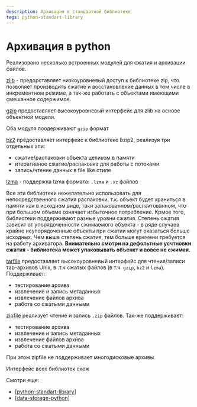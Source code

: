 ```yaml
---
description: Архивация в стандартной библиотеке
tags: python-standart-library
---
```

# Архивация в python

Реализовано несколько встроенных модулей для сжатия и архивации файлов.

[zlib](https://docs.python.org/3/library/zlib.html#module-zlib) - предорставляет низкоуровневый доступ к библиотеке zip, что позволяет производить сжатие и восстановление данных в том числе в инкрементном режиме, а так-же работать с объектами имеющими смешанное содержимое.

[gzip](https://docs.python.org/3/library/gzip.html#module-gzip) предоставляет высокоуровневый интерфейс для zlib на основе объектной модели.

Оба модуля поодерживают `gzip` формат

[bz2](https://docs.python.org/3/library/archiving.html) предоставляет интерфейс к библиотеке bzip2, реализуя три отдельных апи:

- сжатие/распаковки объекта целиком в памяти
- итеративное сжатие/распаковка для работы с потоками
- запись/чтение данных в file like стиле

[lzma](https://docs.python.org/3/library/lzma.html) - поддержка lzma формата: `.lzma` и `.xz` файлов

Все эти библиотеки нежелательно использовать для непосредственного сжатия распаковки, т.к. объект будет храниться в памяти как в исходном виде, таки  запакованном/распактованном, что при большом объеме означает избыточное потребление. Крмое того, библиотеки поддерживают разные уровни сжатия. Степень сжатия зависит от упорядоченности сжимаемого объекта - в ряде случаев крайне неупорядоченные объекты при сжатии могут оказаться больше исходных. Чем выше степень сжатия, тем больше времени требуется на работу архиватора. **Внимательно смотри на дефольтные усчтновки сжатия - библиотека может упаковывать объенкт и вовсе не сжимая.**

[tarfile](https://docs.python.org/3/library/tarfile.html) предоставляет высокоуровневый интерфейс для чтения/записи тар-архивов Unix, в .т.ч сжатых файлов (в т.ч. `gzip`, `bz2` и `lzma`). Поддерживает:

- тестирование архива
- извлечение и запись метаданных
- извлечение файлов архива
- работа со сжатыми данными

[zipfile](https://docs.python.org/3/library/zipfile.html) реализует чтение и запись `.zip` файлов. Так-же поддерживает:

- тестирование архива
- извлечение и запись метаданных
- извлечение файлов архива
- работа со сжатыми данными

При этом zipfile не поддерживает многодисковые архивы

Интерфейс всех библиотек схож

Смотри еще:

- [[python-standart-library]]
- [[data-storage-python]]

[//begin]: # "Autogenerated link references for markdown compatibility"
[python-standart-library]: ../lists/python-standart-library "Стандартная библиотека python и полезные ресурсы"
[data-storage-python]: data-storage-python "Pickle, shelve, dbm"
[//end]: # "Autogenerated link references"